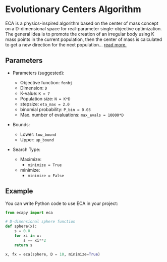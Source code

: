 # Evolutionary Centers Algorithm

ECA is a physics-inspired algorithm based on the center of mass concept on 
a D-dimensional space for real-parameter single-objective optimization. The 
general idea is to promote the creation of an irregular body using K mass points
in the current population, then the center of mass is calculated to get a new direction 
for the next population... [read more.](https://www.dropbox.com/s/kqc22ki2edjtt0y/ECA-optimization.pdf)

## Parameters
- Parameters (suggested):
    - Objective function: `fonbj`
    - Dimension: `D`
    - K-value:
           `K = 7`
    - Population size:
           `N = K*D`
    - stepsize:
           `eta_max = 2.0`
    - binomial probability:
           `P_bin = 0.03`
     - Max. number of evaluations:
           `max_evals = 10000*D`

- Bounds:
     - Lower: `low_bound`
     - Upper: `up_bound`

- Search Type:
    - Maximize:
        - `minimize = True`
    - minimize:
        - `minimize = False`


## Example

You can write Python code to use ECA in your project:

```python
from ecapy import eca

# D-dimensional sphere function
def sphere(x):
    s = 0.0
    for xi in x:
        s += xi**2
    return s

x, fx = eca(sphere, D = 10, minimize=True)

```
